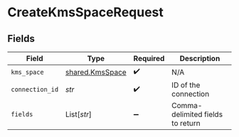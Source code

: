 # CreateKmsSpaceRequest


## Fields

| Field                                              | Type                                               | Required                                           | Description                                        |
| -------------------------------------------------- | -------------------------------------------------- | -------------------------------------------------- | -------------------------------------------------- |
| `kms_space`                                        | [shared.KmsSpace](../../models/shared/kmsspace.md) | :heavy_check_mark:                                 | N/A                                                |
| `connection_id`                                    | *str*                                              | :heavy_check_mark:                                 | ID of the connection                               |
| `fields`                                           | List[*str*]                                        | :heavy_minus_sign:                                 | Comma-delimited fields to return                   |